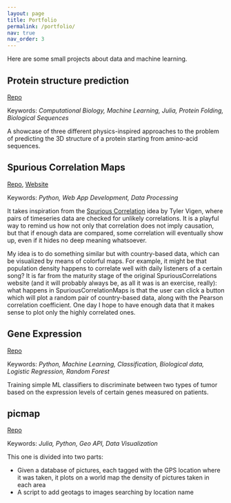 ```yaml
---
layout: page
title: Portfolio
permalink: /portfolio/
nav: true
nav_order: 3
---
```


Here are some small projects about data and machine learning.


## Protein structure prediction
[Repo](https://github.com/stecrotti/ProteinStructurePrediction)

Keywords: _Computational Biology, Machine Learning, Julia, Protein Folding, Biological Sequences_

A showcase of three different physics-inspired approaches to the problem of predicting the 3D structure of a protein starting from amino-acid sequences. 


## Spurious Correlation Maps
[Repo](https://github.com/stecrotti/SpuriousCorrelationMaps), [Website](https://spuriouscorrelationmaps.streamlit.app/)

Keywords: _Python, Web App Development, Data Processing_

It takes inspiration from the [Spurious Correlation](https://www.tylervigen.com/spurious-correlations) idea by Tyler Vigen, where pairs of timeseries data are checked for unlikely correlations. It is a playful way to remind us how not only that correlation does not imply causation, but that if enough data are compared, some correlation will eventually show up, even if it hides no deep meaning whatsoever.

My idea is to do something similar but with country-based data, which can be visualized by means of colorful maps. For example, it might be that population density happens to correlate well with daily listeners of a certain song? It is far from the maturity stage of the original SpuriousCorrelations website (and it will probably always be, as all it was is an exercise, really): what happens in SpuriousCorrelationMaps is that the user can click a button which will plot a random pair of country-based data, along with the Pearson correlation coefficient. One day I hope to have enough data that it makes sense to plot only the highly correlated ones.

## Gene Expression
[Repo](https://github.com/stecrotti/GeneExpression)

Keywords: _Python, Machine Learning, Classification, Biological data, Logistic Regression, Random Forest_

Training simple ML classifiers to discriminate between two types of tumor based on the expression levels of certain genes measured on patients.

## picmap
[Repo](https://github.com/stecrotti/picmap)

Keywords: _Julia, Python, Geo API, Data Visualization_

This one is divided into two parts:
- Given a database of pictures, each tagged with the GPS location where it was taken, it plots on a world map the density of pictures taken in each area
- A script to add geotags to images searching by location name
